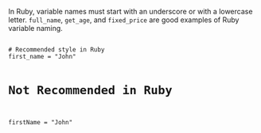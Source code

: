 In Ruby, variable names
must start with an underscore
or with a lowercase letter.
`full_name`, `get_age`,
and `fixed_price` are good
examples of Ruby variable
naming.

<Editor lang="ruby">
<code>
# Recommended style in Ruby
first_name = "John"

# Not Recommended in Ruby
firstName = "John"
</code>
</Editor>
